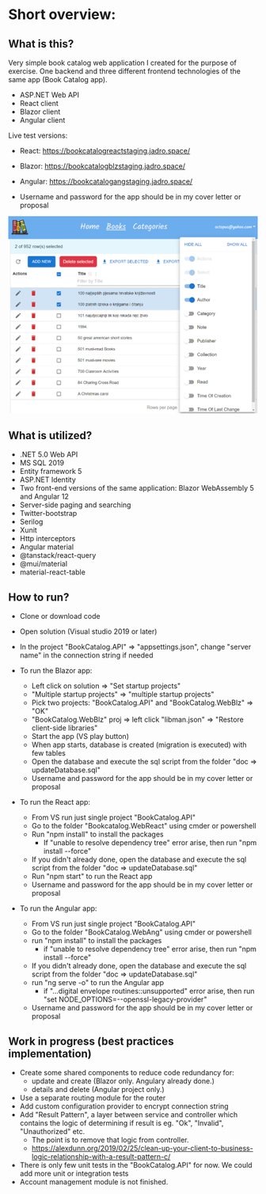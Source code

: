Short overview:
===============




What is this?
-------------

Very simple book catalog web application I created for the purpose of exercise. 
One backend and three different frontend technologies of the same app (Book Catalog app).

- ASP.NET Web API
- React client
- Blazor client
- Angular client

Live test versions:

- React: https://bookcatalogreactstaging.jadro.space/
- Blazor: https://bookcatalogblzstaging.jadro.space/
- Angular: https://bookcatalogangstaging.jadro.space/

- Username and password for the app should be in my cover letter or proposal



![screenshot](doc/reactAppScreenshot.png "app screenshot")




What is utilized?
-------------------

* .NET 5.0 Web API
* MS SQL 2019
* Entity framework 5
* ASP.NET Identity
* Two front-end versions of the same application: Blazor WebAssembly 5 and Angular 12
* Server-side paging and searching
* Twitter-bootstrap 
* Serilog
* Xunit
* Http interceptors
* Angular material
* @tanstack/react-query
* @mui/material
* material-react-table



How to run?
-----------

* Clone or download code

* Open solution (Visual studio 2019 or later)

* In the project "BookCatalog.API" => "appsettings.json", change "server name"  in the connection string if needed

* To run the Blazor app:

  * Left click on solution => "Set startup projects"
  * "Multiple startup projects" => "multiple startup projects"
  * Pick two projects: "BookCatalog.API" and "BookCatalog.WebBlz" => "OK"
  * "BookCatalog.WebBlz" proj => left click "libman.json" => "Restore client-side libraries"
  * Start the app (VS play button)
  * When app starts, database is created (migration is executed) with few tables
  * Open the database and execute the sql script from the folder "doc => updateDatabase.sql"
  * Username and password for the app should be in my cover letter or proposal


* To run the React app:
  * From VS run just single project "BookCatalog.API"

  - Go to the folder "Bookcatalog.WebReact" using cmder or powershell 
  - Run "npm install" to install the packages
    - If "unable to resolve dependency tree" error arise, then run "npm install --force"
  - If you didn't already done, open the database and execute the sql script from the folder "doc => updateDatabase.sql"
  - Run "npm start" to run the React app
  - Username and password for the app should be in my cover letter or proposal
      

* To run the Angular app:
  * From VS run just single project "BookCatalog.API"

  - Go to the folder "BookCatalog.WebAng" using cmder or powershell 
  - run "npm install" to install the packages
    - if "unable to resolve dependency tree" error arise, then run "npm install --force" 
  - If you didn't already done, open the database and execute the sql script from the folder "doc => updateDatabase.sql"
  - run "ng serve -o" to run the Angular app
    - if "...digital envelope routines::unsupported" error arise, then run "set NODE_OPTIONS=--openssl-legacy-provider"
  - Username and password for the app should be in my cover letter or proposal



## Work in progress (best practices implementation)

- Create some shared components to reduce code redundancy for:
  - update and create (Blazor only. Angulary already done.)
  - details and delete (Angular project only.)
- Use a separate routing module for the router
- Add custom configuration provider to encrypt  connection string
- Add "Result Pattern", a layer between service and controller which contains the logic of determining if result is eg. "Ok", "Invalid", "Unauthorized" etc. 
  - The point is to remove that logic from controller.
  - https://alexdunn.org/2019/02/25/clean-up-your-client-to-business-logic-relationship-with-a-result-pattern-c/
- There is only few unit tests in the "BookCatalog.API" for now. We could add more unit or integration tests
- Account management module is not finished.
